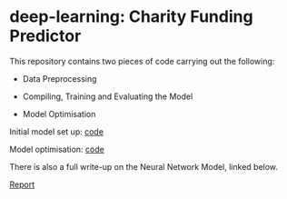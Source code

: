 # deep-learning: Charity Funding Predictor

This repository contains two pieces of code carrying out the following:

 * Data Preprocessing

 * Compiling, Training and Evaluating the Model

 * Model Optimisation

Initial model set up: [code](Funding_Predictor.ipynb)

Model optimisation: [code](AlphabetSoupCharity_Optimization.ipynb)

There is also a full write-up on the Neural Network Model, linked below.

[Report](Model%20Report.docx)